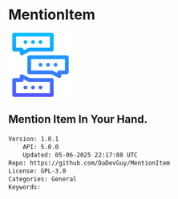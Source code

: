 # MentionItem
<img src="https://raw.githubusercontent.com/DaDevGuy/MentionItem/9ccde158cd3e877535e5e0869755351e999a18fb/assets/images/icon.png" width="128" height="128" />

## Mention Item In Your Hand.
```properties
Version: 1.0.1
    API: 5.0.0
    Updated: 05-06-2025 22:17:08 UTC
Repo: https://github.com/DaDevGuy/MentionItem
License: GPL-3.0
Categories: General
Keywords: 
```